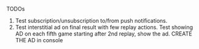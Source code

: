 TODOs

1. Test subscription/unsubscription to/from push notifications.
2. Test interstitial ad on final result with few replay actions. Test showing AD on each fifth game starting after 2nd replay, show the ad. CREATE THE AD in console
